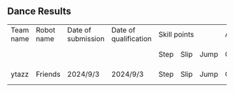 ## Dance Results

<table>
  <tr><td>Team name</td><td>Robot name</td><td>Date of submission</td><td>Date of qualification</td><td colspan="3">Skill points      </td><td colspan="4">Art points                                             </td><td>Realtime-factor</td><td>Comment</td><td>Materials</td></tr>
  <tr><td>         </td><td>          </td><td>                  </td><td>                     </td><td>Step</td><td>Slip</td><td>Jump</td><td>Connection</td><td>Expression</td><td>Choregrapy</td><td>Music sync</td><td>               </td><td>       </td><td>         </td></tr>
  <tr><td>ytazz    </td><td>Friends   </td><td>2024/9/3          </td><td>2024/9/3             </td><td>Step</td><td>Slip</td><td>Jump</td><td>Connection</td><td>Expression</td><td>Choregrapy</td><td>Music sync</td><td>               </td><td>       </td><td>         </td></tr>  
</table>

